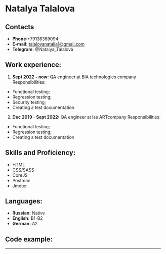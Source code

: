 # Natalya Talalova #

## Contacts ##
+ **Phone**:+79136369094
+ **E-mail:** talalovanatalia1@gmail.com
+ **Telegram:** @Natalya_Talalova


## Work experience: ##

1. **Sept 2022 - now:** QA engineer at BIA technologies company
Responsibilities:
* Functional testing;
* Regression testing;
* Security testing;
* Creating a test documentation.


2. **Dec 2019 - Sept 2022:** QA engineer at Iss ARTcompany
Responsibilities:
* Functional testing;
* Regression testing;
* Creating a test documentation


## Skills and Proficiency: ##
* HTML
* CSS/SASS
* CoreJS
* Postman
* Jmeter


## Languages: ##
+ **Russian:** Native
+ **English:** B1-B2
+ **German:** A2


## Code example: ##
-----------------------------------------------------------------------------


